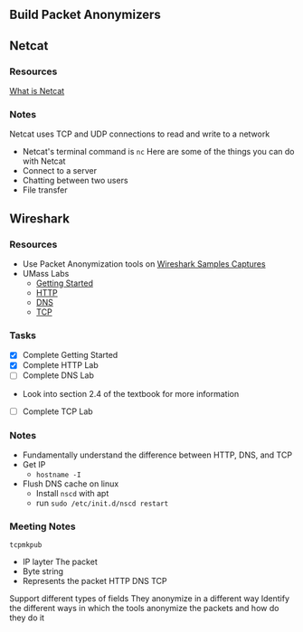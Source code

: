 ## Build Packet Anonymizers

## Netcat

### Resources

[What is Netcat](https://www.geeksforgeeks.org/introduction-to-netcat/)

### Notes

Netcat uses TCP and UDP connections to read and write to a network

- Netcat's terminal command is `nc`
  Here are some of the things you can do with Netcat
- Connect to a server
- Chatting between two users
- File transfer

## Wireshark

### Resources

- Use Packet Anonymization tools on [Wireshark Samples Captures](https://wiki.wireshark.org/SampleCaptures)
- UMass Labs
  - [Getting Started](http://www-net.cs.umass.edu/wireshark-labs/Wireshark_Intro_v8.0.pdf)
  - [HTTP](http://www-net.cs.umass.edu/wireshark-labs/Wireshark_HTTP_v8.0.pdf)
  - [DNS](http://www-net.cs.umass.edu/wireshark-labs/Wireshark_DNS_v8.0.pdf)
  - [TCP](http://www-net.cs.umass.edu/wireshark-labs/Wireshark_TCP_v8.0.pdf)

### Tasks

- [x] Complete Getting Started
- [x] Complete HTTP Lab
- [ ] Complete DNS Lab
- Look into section 2.4 of the textbook for more information
- [ ] Complete TCP Lab

### Notes

- Fundamentally understand the difference between HTTP, DNS, and TCP
- Get IP
  - `hostname -I`
- Flush DNS cache on linux
  - Install `nscd` with apt
  - run `sudo /etc/init.d/nscd restart`

### Meeting Notes

`tcpmkpub`

- IP layter
  The packet
- Byte string
- Represents the packet
  HTTP
  DNS
  TCP

Support different types of fields
They anonymize in a different way
Identify the different ways in which the tools anonymize the packets and how do they do it
